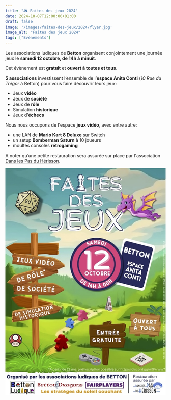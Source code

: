 ```yaml
---
title: "🎮 Faites des jeux 2024"
date: 2024-10-07T12:00:00+01:00
draft: false
image: '/images/faites-des-jeux/2024/flyer.jpg'
image_alt: "Faites des jeux 2024"
tags: ["Evènements"]
---
```


Les associations ludiques de **Betton** organisent conjointement une journée jeux le **samedi 12 octobre, de 14h à minuit**.

Cet évènement est **gratuit** et **ouvert à toutes et tous**.

**5 associations** investissent l’ensemble de l’**espace Anita Conti** (*10 Rue du Trégor* à Betton) pour vous faire découvrir leurs jeux:
- Jeux **vidéo**
- Jeux de **société**
- Jeux de **rôle**
- Simulation **historique**
- Jeux d’**échecs**

Nous nous occupons de l'espace **jeux vidéo**, avec entre autre:
- une LAN de **Mario Kart 8 Deluxe** sur Switch 
- un setup **Bomberman Saturn** à 10 joueurs
- moultes consoles **rétrogaming**

A noter qu’une petite restauration sera assurée sur place par l'association [Dans les Pas du Hérisson](https://danslespasduherisson.fr/).

![Flyer](/images/faites-des-jeux/2024/flyer.jpg)